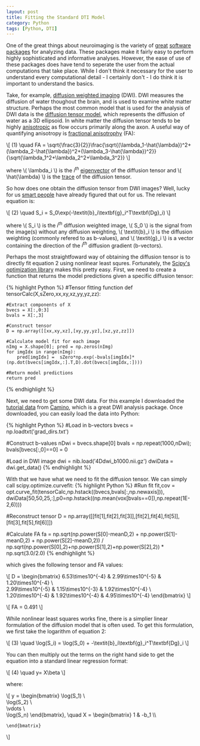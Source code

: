 ```yaml
---
layout: post
title: Fitting the Standard DTI Model
category: Python
tags: [Python, DTI]
---
```


<head>
    <script type="text/javascript"
            src="http://cdn.mathjax.org/mathjax/latest/MathJax.js?config=TeX-AMS-MML_HTMLorMML">
    </script>
</head>

One of the great things about neuroimaging is the variety of [great](https://surfer.nmr.mgh.harvard.edu/) [software](https://fsl.fmrib.ox.ac.uk/fsl/fslwiki) [packages](https://www.nitrc.org/) for analyzing data. These packages make it fairly easy to perform highly sophisticated and informative analyses. However, the ease of use of these packages does have tend to   seperate the user from the actual computations that take place. While I don't think it necessary for the user to understand every computational detail - I certainly don't - I do think it is important to understand the basics. 

Take, for example, [diffusion weighted imaging](https://en.wikipedia.org/wiki/Diffusion_MRI) (DWI). DWI measures the diffusion of water thoughout the brain, and is used to examine white matter structure. Perhaps the most common model that is used for the analysis of DWI data is the [diffusion tensor model](https://www.ncbi.nlm.nih.gov/pmc/articles/PMC2041910/), which  represents the diffusion of water as a 3D ellipsoid. In white matter the diffusion tensor tends to be highly [anisotropic](https://en.wikipedia.org/wiki/Anisotropy) as flow occurs primarily along the axon. A useful way of quantifying anisotropy is [fractional anisotrophy](https://en.wikipedia.org/wiki/Fractional_anisotropy) (FA):

\\[ (1) \quad FA = \sqrt{\frac{3}{2}}\frac{\sqrt{(\lambda_1-\hat{\lambda})^2+(\lambda_2-\hat{\lambda})^2+(\lambda_3-\hat{\lambda})^2}}{\sqrt{\lambda_1^2+\lambda_2^2+\lambda_3^2}} \\]

where \\( \lambda_i \\) is the *i<sup>th</sup>* [eigenvector](https://en.wikipedia.org/wiki/Eigenvalues_and_eigenvectors) of the diffusion tensor and \\( \hat{\lambda} \\) is the [trace](https://en.wikipedia.org/wiki/Trace_(linear_algebra)) of the diffusion tensor. 

So how does one obtain the diffusion tensor from DWI images? Well, lucky for us [smart people](https://www.ncbi.nlm.nih.gov/pubmed/16828568) have already figured that out for us. The relevant equation is:

\\[ (2) \quad S_i = S_0\exp(-\textit{b}_i\textbf{g}_i^T\textbf{Dg}_i) \\]

where \\( S_i \\) is the *i<sup>th</sup>* diffusion weighted image, \\( S_0 \\) is the signal from the image(s) without any diffusion weighting, \\( \textit{b}_i \\) is the diffusion weighting (commonly refered to as b-values), and \\( \textit{g}_i \\) is a vector containing the direction of the *i<sup>th</sup>* diffusion gradient (b-vectors).

Perhaps the most straightfoward way of obtaining the diffusion tensor is to directly fit equation 2 using nonlinear least squres. Fortunately, the [Scipy's optimization library](https://docs.scipy.org/doc/scipy-0.18.1/reference/optimize.html) makes this pretty easy. First, we need to create a function that returns the model predictions given a specific diffusion tensor:

{% highlight Python %}
#Tensor fitting function
def tensorCalc(X,sZero,xx,xy,xz,yy,yz,zz):

	#Extract components of X
	bvecs = X[:,0:3]
	bvals = X[:,3]
		
	#Construct tensor
	D = np.array([[xx,xy,xz],[xy,yy,yz],[xz,yz,zz]])
		
	#Calculate model fit for each image
	nImg = X.shape[0]; pred = np.zeros(nImg)
	for imgIdx in range(nImg):
		pred[imgIdx] =  sZero*np.exp(-bvals[imgIdx]*(np.dot(bvecs[imgIdx,:].T,D).dot(bvecs[imgIdx,:])))
		
	#Return model predictions
	return pred
{% endhighlight %}

Next, we need to get some DWI data. For this example I downloaded the [tutorial data](http://camino.cs.ucl.ac.uk/index.php?n=Tutorials.DTI#example_human_data) from [Camino](http://camino.cs.ucl.ac.uk/index.php), which is a great DWI analysis package. Once downloaded, you can easily load the data into Python:

{% highlight Python %}
#Load in b-vectors
bvecs = np.loadtxt('grad_dirs.txt')

#Construct b-values
nDwi = bvecs.shape[0]
bvals = np.repeat(1000,nDwi); bvals[bvecs[:,0]==0] = 0

#Load in DWI image
dwi = nib.load('4Ddwi_b1000.nii.gz')
dwiData = dwi.get_data()
{% endhighlight %}

With that we have what we need to fit the diffusion tensor. We can simply call scipy.optimize.curvefit:
{% highlight Python %}
#Run fit
fit,cov = opt.curve_fit(tensorCalc,np.hstack((bvecs,bvals[:,np.newaxis])),
			dwiData[50,50,25,:],p0=np.hstack((np.mean(vox[bvals==0]),np.repeat(1E-2,6))))
			
#Reconstruct tensor
D = np.array([[fit[1],fit[2],fit[3]],[fit[2],fit[4],fit[5]],[fit[3],fit[5],fit[6]]])

#Calculate FA
fa = np.sqrt(np.power(S[0]-meanD,2) + np.power(S[1]-meanD,2) + np.power(S[2]-meanD,2)) / np.sqrt(np.power(S[0],2)+np.power(S[1],2)+np.power(S[2],2)) * np.sqrt(3.0/2.0)
{% endhighlight %}

which gives the following tensor and FA values:

\\[ 
    D = \begin{bmatrix}
    6.53\times10^{-4} & 2.99\times10^{-5} & 1.20\times10^{-4} \\\
    2.99\times10^{-5} & 1.15\times10^{-3} & 1.92\times10^{-4} \\\
    1.20\times10^{-4} & 1.92\times10^{-4} & 4.95\times10^{-4}
	\end{bmatrix} 
\\]

\\[ FA = 0.491 \\]

While nonlinear least squares works fine, there is a simplier linear formulation of the diffusion model that is often used. To get this formulation, we first take the logarithm of equation 2:

\\[ (3) \quad \log(S_i) = \log(S_0) + -\textit{b}_i\textbf{g}_i^T\textbf{Dg}_i \\]

You can then multiply out the terms on the right hand side to get the equation into a standard linear regression format:

\\[ (4) \quad y= X\beta \\]

where:

\\[ y = \begin{bmatrix}
	\log(S_1) \\\
	\log(S_2) \\\
	\vdots \\\
	\log(S_n)
	\end{bmatrix}, \quad 
	X = \begin{bmatrix}
	1 & -b_1 \\\
	
	\end{bmatrix}
\\]


